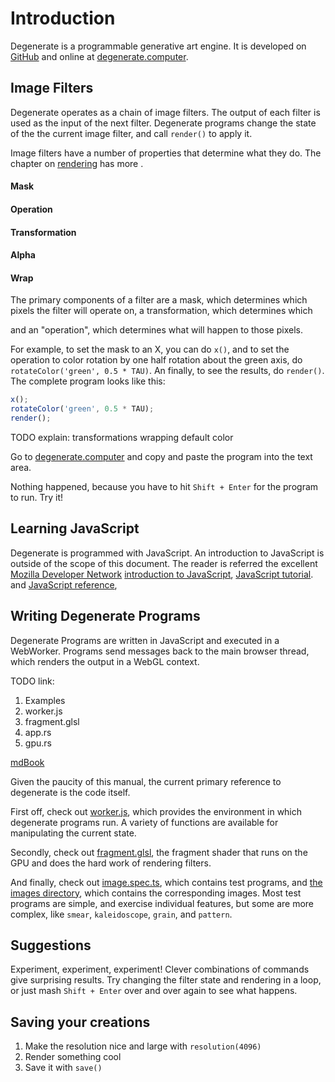 # Introduction

Degenerate is a programmable generative art engine. It is developed on
[GitHub](https://github.com/casey/degenerate/) and online at
[degenerate.computer](https://degenerate.computer).

## Image Filters

Degenerate operates as a chain of image filters. The output of each filter is
used as the input of the next filter. Degenerate programs change the state of
the the current image filter, and call `render()` to apply it.

Image filters have a number of properties that determine what they do. The
chapter on [rendering](rendering.md) has more .

#### Mask

#### Operation

#### Transformation

#### Alpha

#### Wrap

The primary components of a filter are a mask, which determines which pixels
the filter will operate on, a transformation, which determines which

and an "operation", which determines what will
happen to those pixels.

For example, to set the mask to an X, you can do `x()`, and to set the
operation to color rotation by one half rotation about the green axis, do
`rotateColor('green', 0.5 * TAU)`. An finally, to see the results, do
`render()`. The complete program looks like this:

```javascript
x();
rotateColor('green', 0.5 * TAU);
render();
```

TODO explain:
transformations
wrapping
default color

Go to [degenerate.computer](https://degenerate.computer) and copy and paste the
program into the text area.

Nothing happened, because you have to hit `Shift + Enter` for the program to
run. Try it!

## Learning JavaScript

Degenerate is programmed with JavaScript. An introduction to JavaScript is
outside of the scope of this document. The reader is referred the excellent
[Mozilla Developer Network](https://developer.mozilla.org/en-US/)
[introduction to JavaScript](https://developer.mozilla.org/en-US/docs/Web/JavaScript),
[JavaScript tutorial](https://developer.mozilla.org/en-US/docs/Learn/JavaScript).
and
[JavaScript reference](https://developer.mozilla.org/en-US/docs/Web/JavaScript/Reference),

## Writing Degenerate Programs

Degenerate Programs are written in JavaScript and executed in a WebWorker.
Programs send messages back to the main browser thread, which renders the output
in a WebGL context.

TODO link:
1. Examples
2. worker.js
3. fragment.glsl
4. app.rs
5. gpu.rs

[mdBook](mdBook.md)

Given the paucity of this manual, the current primary reference to degenerate
is the code itself.

First off, check out
[worker.js](https://github.com/casey/degenerate/blob/master/www/worker.js),
which provides the environment in which degenerate programs run. A variety of
functions are available for manipulating the current state.

Secondly, check out
[fragment.glsl](https://github.com/casey/degenerate/blob/master/src/fragment.glsl),
the fragment shader that runs on the GPU and does the hard work of rendering
filters.

And finally, check out
[image.spec.ts](https://github.com/casey/degenerate/blob/master/tests/images.spec.ts),
which contains test programs, and
[the images directory](https://github.com/casey/degenerate/tree/master/images),
which contains the corresponding images. Most test programs are simple, and
exercise individual features, but some are more complex, like `smear`,
`kaleidoscope`, `grain`, and `pattern`.

## Suggestions

Experiment, experiment, experiment! Clever combinations of commands give
surprising results. Try changing the filter state and rendering in a loop, or
just mash `Shift + Enter` over and over again to see what happens.

## Saving your creations

1. Make the resolution nice and large with `resolution(4096)`
2. Render something cool
3. Save it with `save()`
